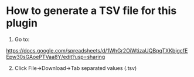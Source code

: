 # How to generate a TSV file for this plugin

1. Go to:

https://docs.google.com/spreadsheets/d/1WhGr2OiWtizaUQBpqTXKbjgcfEEpw30sGAoePTVaa8Y/edit?usp=sharing

2. Click File->Download->Tab separated values (.tsv)

